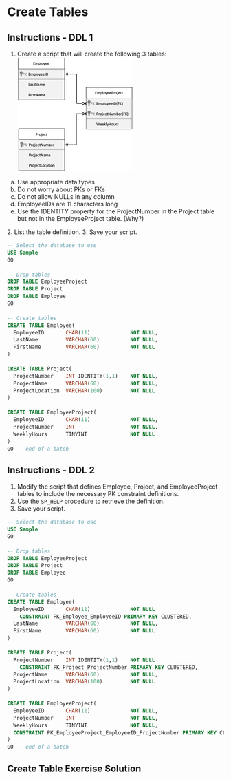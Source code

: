 # Create Tables

## Instructions - DDL 1
1. Create a script that will create the following 3 tables:<br>
![create-table-1.png](images/create-table-1.png)<br>
<ol type="a">
    <li>Use appropriate data types</li>
    <li>Do not worry about PKs or FKs</li>
    <li>Do not allow NULLs in any column</li>
    <li>EmployeeIDs are 11 characters long</li>
    <li>Use the IDENTITY property for the ProjectNumber in the Project table but not in the EmployeeProject table. (Why?)</li>
</ol>
2. List the table definition.
3. Save your script.

```sql
-- Select the database to use
USE Sample
GO

-- Drop tables
DROP TABLE EmployeeProject
DROP TABLE Project
DROP TABLE Employee
GO

-- Create tables
CREATE TABLE Employee(
  EmployeeID       CHAR(11)             NOT NULL,
  LastName         VARCHAR(60)          NOT NULL,
  FirstName        VARCHAR(60)          NOT NULL
)

CREATE TABLE Project(
  ProjectNumber    INT IDENTITY(1,1)    NOT NULL,
  ProjectName      VARCHAR(60)          NOT NULL,
  ProjectLocation  VARCHAR(100)         NOT NULL	
)

CREATE TABLE EmployeeProject(
  EmployeeID       CHAR(11)             NOT NULL,
  ProjectNumber    INT                  NOT NULL,
  WeeklyHours      TINYINT              NOT NULL
)
GO -- end of a batch
```

## Instructions - DDL 2
1. Modify the script that defines Employee, Project, and EmployeeProject tables to include the necessary PK constraint definitions.
2. Use the `SP_HELP` procedure to retrieve the definition.
3. Save your script.

```sql
-- Select the database to use
USE Sample
GO

-- Drop tables
DROP TABLE EmployeeProject
DROP TABLE Project
DROP TABLE Employee
GO

-- Create tables
CREATE TABLE Employee(
  EmployeeID       CHAR(11)             NOT NULL
    CONSTRAINT PK_Employee_EmployeeID PRIMARY KEY CLUSTERED,
  LastName         VARCHAR(60)          NOT NULL,
  FirstName        VARCHAR(60)          NOT NULL
)

CREATE TABLE Project(
  ProjectNumber    INT IDENTITY(1,1)    NOT NULL
    CONSTRAINT PK_Project_ProjectNumber PRIMARY KEY CLUSTERED,
  ProjectName      VARCHAR(60)          NOT NULL,
  ProjectLocation  VARCHAR(100)         NOT NULL	
)

CREATE TABLE EmployeeProject(
  EmployeeID       CHAR(11)             NOT NULL,
  ProjectNumber    INT                  NOT NULL,
  WeeklyHours      TINYINT              NOT NULL,
  CONSTRAINT PK_EmployeeProject_EmployeeID_ProjectNumber PRIMARY KEY CLUSTERED(EmployeeID,ProjectNumber)
)
GO -- end of a batch
```

## Create Table Exercise Solution
```sql

```